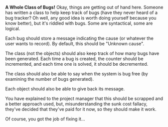 <b>A Whole Class of Bugs!</b>
Okay, things are getting out of hand here. Someone has written a class to help keep track of bugs (have they never heard of a bug tracker? Oh well, any good idea is worth doing yourself because you know better), but it's riddled with bugs. Some are syntactical, some are logical.

Each bug should store a message indicating the cause (or whatever the user wants to record). By default, this should be "Unknown cause".

The class (not the objects) should also keep track of how many bugs have been generated. Each time a bug is created, the counter should be incremented, and each time one is solved, it should be decremented.

The class should also be able to say when the system is bug free (by examining the number of bugs generated).

Each object should also be able to give back its message.

You have explained to the project manager that this should be scrapped and a better approach used, but, misunderstanding the sunk cost fallacy, they've decided that they've paid for it now, so they should make it work.

Of course, you got the job of fixing it...